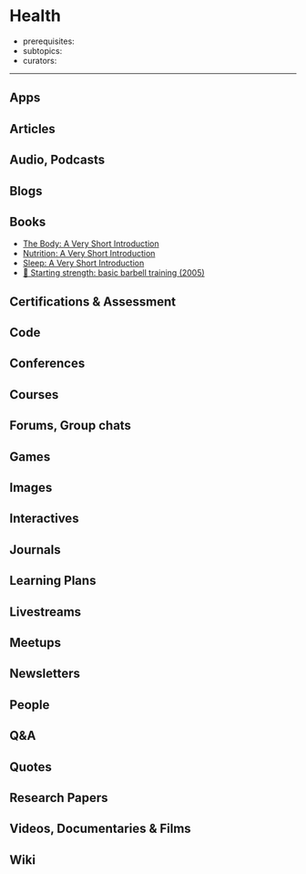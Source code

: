 # Health

- prerequisites:
- subtopics:
- curators:

------

## Apps

## Articles

## Audio, Podcasts

## Blogs

## Books

- [The Body: A Very Short Introduction](http://www.veryshortintroductions.com/abstract/10.1093/actrade/9780198739036.001.0001/actrade-9780198739036?rskey=MLPnxI&result=84)
- [Nutrition: A Very Short Introduction](http://www.veryshortintroductions.com/abstract/10.1093/actrade/9780199681921.001.0001/actrade-9780199681921?rskey=sBHDD5&result=432)
- [Sleep: A Very Short Introduction](http://www.veryshortintroductions.com/abstract/10.1093/actrade/9780199587858.001.0001/actrade-9780199587858?rskey=P9EWzI&result=530)
- [📕 Starting strength: basic barbell training (2005)](https://www.goodreads.com/book/show/2098799.Starting_Strength)


## Certifications & Assessment

## Code

## Conferences

## Courses

## Forums, Group chats

## Games

## Images

## Interactives

## Journals

## Learning Plans

## Livestreams

## Meetups

## Newsletters

## People

## Q&A

## Quotes

## Research Papers

## Videos, Documentaries & Films

## Wiki
